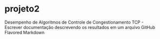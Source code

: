 # projeto2
Desempenho de Algoritmos de Controle de Congestionamento TCP - Escrever documentação descrevendo os resultados em um arquivo GitHub Flavored Markdown
